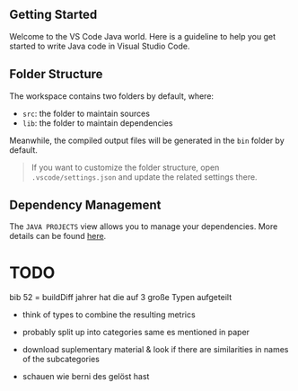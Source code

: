 ## Getting Started

Welcome to the VS Code Java world. Here is a guideline to help you get started to write Java code in Visual Studio Code.

## Folder Structure

The workspace contains two folders by default, where:

- `src`: the folder to maintain sources
- `lib`: the folder to maintain dependencies

Meanwhile, the compiled output files will be generated in the `bin` folder by default.

> If you want to customize the folder structure, open `.vscode/settings.json` and update the related settings there.

## Dependency Management

The `JAVA PROJECTS` view allows you to manage your dependencies. More details can be found [here](https://github.com/microsoft/vscode-java-dependency#manage-dependencies).



# TODO
bib 52 = buildDiff 
jahrer hat die auf 3 große Typen aufgeteilt
- think of types to combine the resulting metrics

- probably split up into categories same es mentioned in paper
- download suplementary material & look if there are similarities in names of the subcategories 
- schauen wie berni des gelöst hast 
